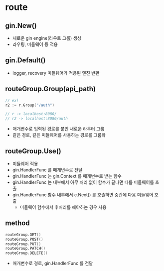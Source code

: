 # route

## gin.New()
- 새로운 gin engine(라우트 그룹) 생성
- 라우팅, 미들웨어 등 적용

## gin.Default()
- logger, recovery 미들웨어가 적용된 엔진 반환

## routeGroup.Group(api_path)
```go
// ex)
r2 := r.Group("/auth")

// r -> localhost:8080/
// r2 -> localhost:8080/auth
```
- 매개변수로 입력된 경로를 붙인 새로운 라우터 그룹
- 같은 경로, 같은 미들웨어를 사용하는 경로를 그룹화

## routeGroup.Use()
- 미들웨어 적용
- gin.HandlerFunc 를 매개변수로 전달
- gin.HandlerFunc 는 gin.Context 를 매개변수로 받는 함수
- gin.HandlerFunc 는 내부에서 아무 처리 없이 함수가 끝나면 다름 미들웨어를 호출
- gin.HandlerFunc 함수 내부에서 c.Next() 를 호출하면 중간에 다음 미들웨어 호출
	- 미들웨어 함수에서 후처리를 해야하는 경우 사용

## method
```go
routeGroup.GET()
routeGroup.POST()
routeGroup.PUT()
routeGroup.PATCH()
routeGroup.DELETE()
```
- 매개변수로 경로, gin.HandlerFunc 를 전달